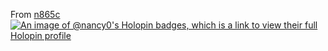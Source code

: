 From [n865c](https://github.com/[n865c])
[![An image of @nancy0's Holopin badges, which is a link to view their full Holopin profile](https://holopin.me/nancy0)](https://holopin.io/@nancy0)
